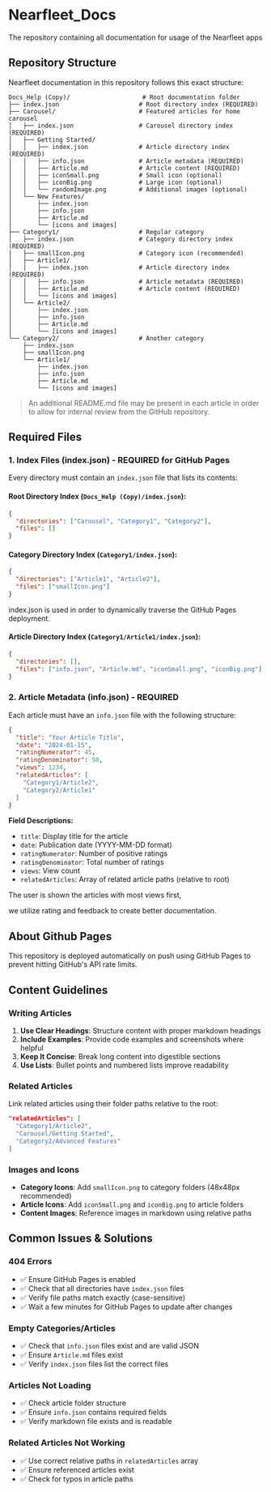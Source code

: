 # Nearfleet_Docs

The repository containing all documentation for usage of the Nearfleet apps

## Repository Structure

Nearfleet documentation in this repository follows this exact structure:

```
Docs_Help (Copy)/                    # Root documentation folder
├── index.json                      # Root directory index (REQUIRED)
├── Carousel/                       # Featured articles for home carousel
│   ├── index.json                  # Carousel directory index (REQUIRED)
│   ├── Getting Started/
│   │   ├── index.json              # Article directory index (REQUIRED)
│   │   ├── info.json               # Article metadata (REQUIRED)
│   │   ├── Article.md              # Article content (REQUIRED)
│   │   ├── iconSmall.png           # Small icon (optional)
│   │   ├── iconBig.png             # Large icon (optional)
│   │   └── randomImage.png         # Additional images (optional)
│   └── New Features/
│       ├── index.json
│       ├── info.json
│       ├── Article.md
│       └── [icons and images]
├── Category1/                      # Regular category
│   ├── index.json                  # Category directory index (REQUIRED)
│   ├── smallIcon.png               # Category icon (recommended)
│   ├── Article1/
│   │   ├── index.json              # Article directory index (REQUIRED)
│   │   ├── info.json               # Article metadata (REQUIRED)
│   │   ├── Article.md              # Article content (REQUIRED)
│   │   └── [icons and images]
│   └── Article2/
│       ├── index.json
│       ├── info.json
│       ├── Article.md
│       └── [icons and images]
└── Category2/                      # Another category
    ├── index.json
    ├── smallIcon.png
    └── Article1/
        ├── index.json
        ├── info.json
        ├── Article.md
        └── [icons and images]
```

> An additional README.md file may be present in each article in order to allow for internal review from the GitHub repository.

## Required Files

### 1. Index Files (index.json) - REQUIRED for GitHub Pages

Every directory must contain an `index.json` file that lists its contents:

#### Root Directory Index (`Docs_Help (Copy)/index.json`):
```json
{
  "directories": ["Carousel", "Category1", "Category2"],
  "files": []
}
```

#### Category Directory Index (`Category1/index.json`):
```json
{
  "directories": ["Article1", "Article2"],
  "files": ["smallIcon.png"]
}
```

index.json is used in order to dynamically traverse the GitHub Pages deployment.

#### Article Directory Index (`Category1/Article1/index.json`):
```json
{
  "directories": [],
  "files": ["info.json", "Article.md", "iconSmall.png", "iconBig.png"]
}
```

### 2. Article Metadata (info.json) - REQUIRED

Each article must have an `info.json` file with the following structure:

```json
{
  "title": "Your Article Title",
  "date": "2024-01-15",
  "ratingNumerator": 45,
  "ratingDenominator": 50,
  "views": 1234,
  "relatedArticles": [
    "Category1/Article2",
    "Category2/Article1"
  ]
}
```

**Field Descriptions:**
- `title`: Display title for the article
- `date`: Publication date (YYYY-MM-DD format)
- `ratingNumerator`: Number of positive ratings
- `ratingDenominator`: Total number of ratings
- `views`: View count 
- `relatedArticles`: Array of related article paths (relative to root)

The user is shown the articles with most views first,

we utilize rating and feedback to create better documentation.

## About Github Pages

This repository is deployed automatically on push using GitHub Pages to prevent hitting GitHub's API rate limits.

## Content Guidelines

### Writing Articles

1. **Use Clear Headings**: Structure content with proper markdown headings
2. **Include Examples**: Provide code examples and screenshots where helpful
3. **Keep It Concise**: Break long content into digestible sections
4. **Use Lists**: Bullet points and numbered lists improve readability

### Related Articles

Link related articles using their folder paths relative to the root:

```json
"relatedArticles": [
  "Category1/Article2",
  "Carousel/Getting Started",
  "Category2/Advanced Features"
]
```

### Images and Icons

- **Category Icons**: Add `smallIcon.png` to category folders (48x48px recommended)
- **Article Icons**: Add `iconSmall.png` and `iconBig.png` to article folders
- **Content Images**: Reference images in markdown using relative paths

## Common Issues & Solutions

### 404 Errors
- ✅ Ensure GitHub Pages is enabled
- ✅ Check that all directories have `index.json` files
- ✅ Verify file paths match exactly (case-sensitive)
- ✅ Wait a few minutes for GitHub Pages to update after changes

### Empty Categories/Articles
- ✅ Check that `info.json` files exist and are valid JSON
- ✅ Ensure `Article.md` files exist
- ✅ Verify `index.json` files list the correct files

### Articles Not Loading
- ✅ Check article folder structure
- ✅ Ensure `info.json` contains required fields
- ✅ Verify markdown file exists and is readable

### Related Articles Not Working
- ✅ Use correct relative paths in `relatedArticles` array
- ✅ Ensure referenced articles exist
- ✅ Check for typos in article paths